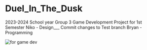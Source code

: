 # Duel_In_The_Dusk
2023-2024 School year
Group 3 Game Development Project for 1st Semester
Niko - Design___ Commit changes to Test branch
Bryan - Programming



![for game dev](https://github.com/RynInATree/Duel_In_The_Dusk/assets/35578941/3622bb13-a455-4ee7-a114-4bd17d0a1849)

